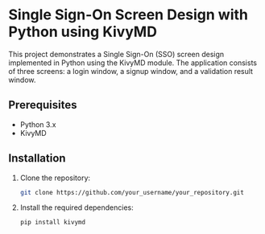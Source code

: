 # Single Sign-On Screen Design with Python using KivyMD

This project demonstrates a Single Sign-On (SSO) screen design implemented in Python using the KivyMD module. The application consists of three screens: a login window, a signup window, and a validation result window.

## Prerequisites

- Python 3.x
- KivyMD

## Installation

1. Clone the repository:

   ```bash
   git clone https://github.com/your_username/your_repository.git

1. Install the required dependencies:

   ```bash
   pip install kivymd
